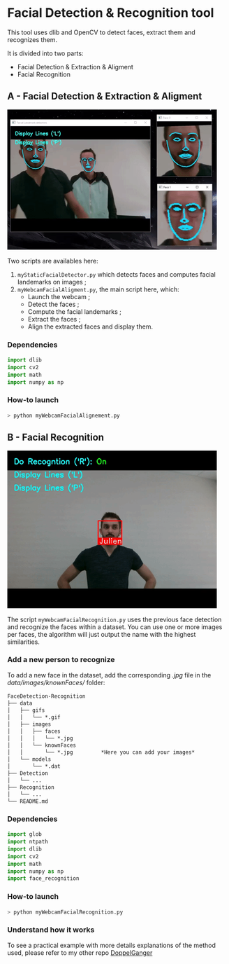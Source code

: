 
# Facial Detection & Recognition tool

This tool uses dlib and OpenCV to detect faces, extract them and recognizes them.

It is divided into two parts:
- Facial Detection & Extraction & Aligment
- Facial Recognition

## A - Facial Detection & Extraction & Aligment

![](data/gifs/FacialDetection.gif)

Two scripts are availables here:
1. `myStaticFacialDetector.py` which detects faces and computes facial landemarks on images ;
2. `myWebcamFacialAligment.py`, the main script here, which:
	- Launch the webcam ;
	- Detect the faces ;
	- Compute the facial landemarks ;
	- Extract the faces ;
	- Align the extracted faces and display them.

### Dependencies

```python
import dlib
import cv2
import math
import numpy as np
```

### How-to launch

```bash
> python myWebcamFacialAlignement.py
```

## B - Facial Recognition

![](data/gifs/FacialRecognition.gif)

The script `myWebcamFacialRecognition.py` uses the previous face detection and recognize the faces within a dataset. You can use one or more images per faces, the algorithm will just output the name with the highest similarities.

### Add a new person to recognize

To add a new face in the dataset, add the corresponding *.jpg* file in the *data/images/knownFaces/* folder:
```
FaceDetection-Recognition
├── data
│   ├── gifs
│   │   └── *.gif
│   ├── images
│   │   ├── faces
│   │   │   └── *.jpg
│   │   └── knownFaces
│   │       └── *.jpg         *Here you can add your images*
│   └── models
│       └── *.dat
├── Detection
│   └── ...
├── Recognition
│   └── ...
└── README.md
```

### Dependencies

```python
import glob
import ntpath
import dlib
import cv2
import math
import numpy as np
import face_recognition
```

### How-to launch

```bash
> python myWebcamFacialRecognition.py
```

### Understand how it works

To see a practical example with more details explanations of the method used, please refer to my other repo [DoppelGanger](https://github.com/JujuDel/DoppelGanger)